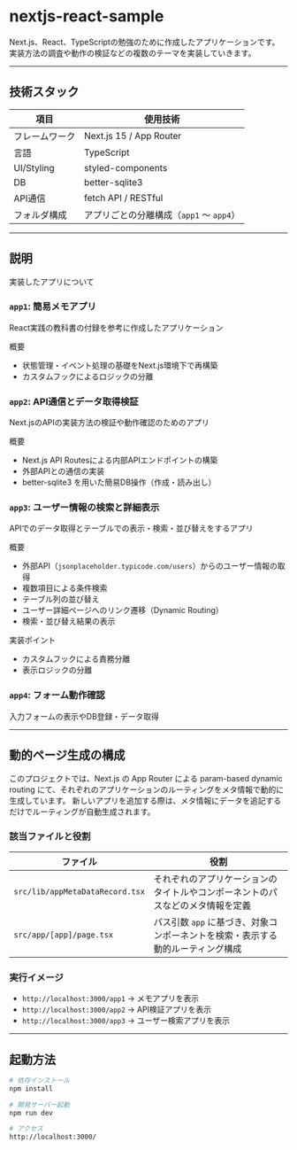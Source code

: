 # nextjs-react-sample

Next.js、React、TypeScriptの勉強のために作成したアプリケーションです。
実装方法の調査や動作の検証などの複数のテーマを実装していきます。

---

## 技術スタック

| 項目           | 使用技術                                      |
|----------------|-----------------------------------------------|
| フレームワーク | Next.js 15 / App Router                       |
| 言語           | TypeScript                                    |
| UI/Styling     | styled-components                             |
| DB             | better-sqlite3                                |
| API通信        | fetch API / RESTful                           |
| フォルダ構成   | アプリごとの分離構成（`app1` 〜 `app4`）      |

---

## 説明

実装したアプリについて

### `app1`: 簡易メモアプリ
React実践の教科書の付録を参考に作成したアプリケーション

概要
- 状態管理・イベント処理の基礎をNext.js環境下で再構築
- カスタムフックによるロジックの分離

### `app2`: API通信とデータ取得検証
Next.jsのAPIの実装方法の検証や動作確認のためのアプリ

概要
- Next.js API Routesによる内部APIエンドポイントの構築
- 外部APIとの通信の実装
- better-sqlite3 を用いた簡易DB操作（作成・読み出し）

### `app3`: ユーザー情報の検索と詳細表示
APIでのデータ取得とテーブルでの表示・検索・並び替えをするアプリ

概要
- 外部API（`jsonplaceholder.typicode.com/users`）からのユーザー情報の取得
- 複数項目による条件検索
- テーブル列の並び替え
- ユーザー詳細ページへのリンク遷移（Dynamic Routing）
- 検索・並び替え結果の表示

実装ポイント
- カスタムフックによる責務分離
- 表示ロジックの分離

### `app4`: フォーム動作確認
入力フォームの表示やDB登録・データ取得

---

## 動的ページ生成の構成

このプロジェクトでは、Next.js の App Router による param-based dynamic routing にて、それぞれのアプリケーションのルーティングをメタ情報で動的に生成しています。
新しいアプリを追加する際は、メタ情報にデータを追記するだけでルーティングが自動生成されます。

### 該当ファイルと役割

| ファイル                         | 役割                                                                 |
|----------------------------------|----------------------------------------------------------------------|
| `src/lib/appMetaDataRecord.tsx`  | それぞれのアプリケーションのタイトルやコンポーネントのパスなどのメタ情報を定義 |
| `src/app/[app]/page.tsx`         | パス引数 `app` に基づき、対象コンポーネントを検索・表示する動的ルーティング構成 |

### 実行イメージ

- `http://localhost:3000/app1` → メモアプリを表示  
- `http://localhost:3000/app2` → API検証アプリを表示  
- `http://localhost:3000/app3` → ユーザー検索アプリを表示

---

## 起動方法

```bash
# 依存インストール
npm install

# 開発サーバー起動
npm run dev

# アクセス
http://localhost:3000/